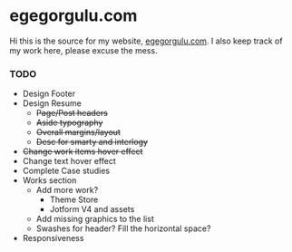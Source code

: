 egegorgulu.com
==============
Hi this is the source for my website, [egegorgulu.com](www.egegorgulu.com). I also keep track of my work here, please excuse the mess.
### TODO
- Design Footer
- Design Resume 
	- ~~Page/Post headers~~
	- ~~Aside typography~~
	- ~~Overall margins/layout~~
	- ~~Desc for smarty and interlogy~~
- ~~Change work items hover effect~~
- Change text hover effect
- Complete Case studies
- Works section 
	- Add more work?
		- Theme Store
		- Jotform V4 and assets
	- Add missing graphics to the list
	- Swashes for header? Fill the horizontal space?
- Responsiveness